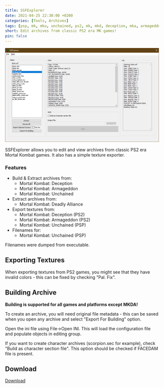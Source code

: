 ```yaml
---
title: SSFExplorer
date: 2021-04-25 22:30:00 +0200
categories: [Tools, Archives]
tags: [psp, mk, mku, unchained, ps2, mk, mkd, deception, mka, armageddon]  
short: Edit archives from classic PS2 era MK games!
pin: false
---
```


![Preview](https://raw.githubusercontent.com/ermaccer/ermaccer.github.io/gh-pages/assets/tools/ssf/ssfexplorer.png)

SSFExplorer allows you to edit and view archives from classic PS2 era Mortal Kombat games.
It also has a simple texture exporter.


### Features
- Build & Extract archives from:
	- Mortal Kombat: Deception
	- Mortal Kombat: Armageddon
	- Mortal Kombat: Unchained
- Extract archives from:
	- Mortal Kombat: Deadly Alliance
- Export textures from:
	- Mortal Kombat: Deception (PS2)
	- Mortal Kombat: Armageddon (PS2)
	- Mortal Kombat: Unchained (PSP)
- Filenames for:
	- Mortal Kombat: Unchained (PSP)

Filenames were dumped from executable.




## Exporting Textures
When exporting textures from PS2 games, you might see that they have invalid 
colors - this can be fixed by checking "Pal. Fix".


## Building Archive
**Building is supported for all games and platforms except MKDA!**


To create an archive, you will need original file metadata -
this can be saved when you open any archive and select "Export For Building" option.

Open the ini file using File->Open INI.
This will load the configuration file and populate objects
in editing group.

If you want to create character archives (scorpion.sec for example), check "Build as character section file".
This option should be checked if FACEDAM file is present.


## Download
[Download](https://github.com/ermaccer/SSFExplorer/releases/latest/download/SSFExplorer.zip)


